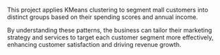 This project applies KMeans clustering to segment mall customers into distinct groups based on their spending scores and annual income. 

By understanding these patterns, the business can tailor their marketing strategy and services to target each customer segment more effectively, enhancing customer satisfaction and driving revenue growth.
